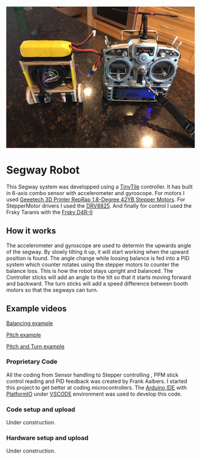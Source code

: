 ![](images/FrankSeggy.JPG)

# Segway Robot

This Segway system was developped using a [TinyTile](https://cdn.sparkfun.com/assets/home_page_posts/2/4/1/1/tinytile-product-brief-feb2017.pdf) controller. It has built in 6-axis combo sensor with
accelerometer and gyroscope.
For motors I used [Geeetech 3D Printer RepRap 1.8-Degree 42YB Stepper Motors](https://www.dx.com/p/geeetech-3d-printer-reprap-1-8-degree-anti-slip-42yb-stepper-motor-black-2049588.html#.Xr80BhNKi-s).
For StepperMotor drivers I used the [DRV8825](https://reprapworld.com/datasheets/datasheet%20drv8825.pdf).
And finally for control I used the Frsky Taranis with the [Frsky D4R-II](https://www.frsky-rc.com/product/d4r-ii/)

## How it works

The accelerometer and gyroscope are used to determin the upwards angle of the segway. By slowly tilting it up, it will start working when the upward position is found.
The angle change while loosing balance is fed into a PID system which counter rotates using the stepper motors to counter the balance loss. This is how the robot stays upright and balanced.
The Controller sticks will add an angle to the tilt so that it starts moving forward and backward. The turn sticks will add a speed difference between booth motors so that the segways can turn.

## Example videos

[Balancing example](https://www.youtube.com/watch?v=Dd7d--UJCoA)

[Pitch example](https://www.youtube.com/watch?v=g9bDURan0Ac)

[Pitch and Turn example](https://www.youtube.com/watch?v=KHHvi9PKs44)

### Proprietary Code
All the coding from Sensor handling to Stepper controlling , PPM stick control reading and PID feedback was created by Frank Aalbers. I started this project to get better at coding microcontrollers. The [Arduino IDE](https://www.arduino.cc/en/Main/Software) with [PlatformIO](https://platformio.org/) under [VSCODE](https://code.visualstudio.com/) environment was used to develop this code.

### Code setup and upload

Under construction.

### Hardware setup and upload

Under construction.

